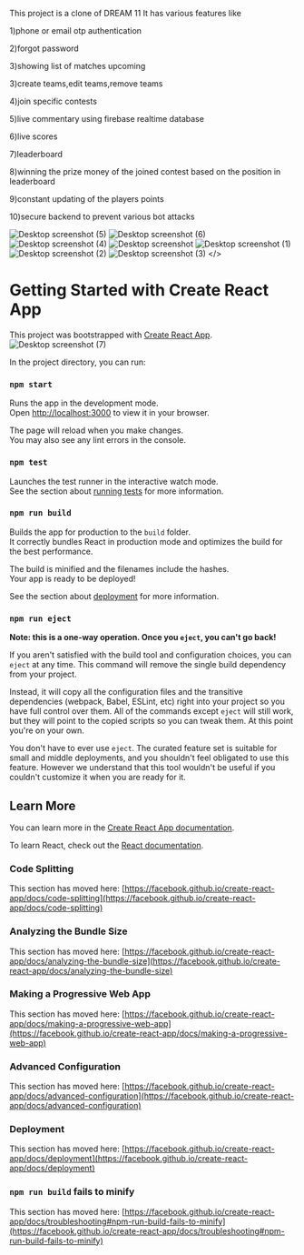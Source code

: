 This project is a clone of DREAM 11 It has various features like
<p>1)phone or email otp authentication</p>
<p>2)forgot password</p>
<p>3)showing list of matches upcoming</p>
<p>3)create teams,edit teams,remove teams</p>
<p>4)join specific contests</p>
<p>5)live commentary using firebase realtime database</p>
<p>6)live scores</p>
<p>7)leaderboard</p>
<p>8)winning the prize money of the joined contest based on the position in leaderboard</p>
<p>9)constant updating of the players points</p>
<p>10)secure backend to prevent various bot attacks</p>

![Desktop screenshot (5)](https://github.com/rajeshmn47/dream-11-app/assets/24763499/e9a8d420-1e4c-4812-b35e-b210f2880994)
![Desktop screenshot (6)](https://github.com/rajeshmn47/dream-11-app/assets/24763499/7ce35a7b-1223-4caa-ab9d-245d4582b2a5)
![Desktop screenshot (4)](https://github.com/rajeshmn47/dream-11-app/assets/24763499/83e8cce9-15d1-4690-aa83-dab35686888f)
![Desktop screenshot](https://github.com/rajeshmn47/dream-11-app/assets/24763499/1c2a2ccd-0cf4-4e29-9613-236990d14ddc)
![Desktop screenshot (1)](https://github.com/rajeshmn47/dream-11-app/assets/24763499/75e9c36b-2f5e-4a7e-a5bf-5bf96c6fa9ab)
![Desktop screenshot (2)](https://github.com/rajeshmn47/dream-11-app/assets/24763499/c9c4245e-18b4-427f-bab4-b443971eb7b0)
![Desktop screenshot (3)](https://github.com/rajeshmn47/dream-11-app/assets/24763499/f49c5a07-41b8-486e-bd78-4daefccf2850)
</>

# Getting Started with Create React App

This project was bootstrapped with [Create React App](https://github.com/facebook/create-react-app).
![Desktop screenshot (7)](https://github.com/rajeshmn47/dream-11-app/assets/24763499/d03fde0b-c16f-4687-966a-51f758b66d72)

In the project directory, you can run:

### `npm start`

Runs the app in the development mode.\
Open [http://localhost:3000](http://localhost:3000) to view it in your browser.

The page will reload when you make changes.\
You may also see any lint errors in the console.

### `npm test`

Launches the test runner in the interactive watch mode.\
See the section about [running tests](https://facebook.github.io/create-react-app/docs/running-tests) for more information.

### `npm run build`

Builds the app for production to the `build` folder.\
It correctly bundles React in production mode and optimizes the build for the best performance.

The build is minified and the filenames include the hashes.\
Your app is ready to be deployed!

See the section about [deployment](https://facebook.github.io/create-react-app/docs/deployment) for more information.

### `npm run eject`

**Note: this is a one-way operation. Once you `eject`, you can't go back!**

If you aren't satisfied with the build tool and configuration choices, you can `eject` at any time. This command will remove the single build dependency from your project.

Instead, it will copy all the configuration files and the transitive dependencies (webpack, Babel, ESLint, etc) right into your project so you have full control over them. All of the commands except `eject` will still work, but they will point to the copied scripts so you can tweak them. At this point you're on your own.

You don't have to ever use `eject`. The curated feature set is suitable for small and middle deployments, and you shouldn't feel obligated to use this feature. However we understand that this tool wouldn't be useful if you couldn't customize it when you are ready for it.

## Learn More

You can learn more in the [Create React App documentation](https://facebook.github.io/create-react-app/docs/getting-started).

To learn React, check out the [React documentation](https://reactjs.org/).

### Code Splitting

This section has moved here: [https://facebook.github.io/create-react-app/docs/code-splitting](https://facebook.github.io/create-react-app/docs/code-splitting)

### Analyzing the Bundle Size

This section has moved here: [https://facebook.github.io/create-react-app/docs/analyzing-the-bundle-size](https://facebook.github.io/create-react-app/docs/analyzing-the-bundle-size)

### Making a Progressive Web App

This section has moved here: [https://facebook.github.io/create-react-app/docs/making-a-progressive-web-app](https://facebook.github.io/create-react-app/docs/making-a-progressive-web-app)

### Advanced Configuration

This section has moved here: [https://facebook.github.io/create-react-app/docs/advanced-configuration](https://facebook.github.io/create-react-app/docs/advanced-configuration)

### Deployment

This section has moved here: [https://facebook.github.io/create-react-app/docs/deployment](https://facebook.github.io/create-react-app/docs/deployment)

### `npm run build` fails to minify

This section has moved here: [https://facebook.github.io/create-react-app/docs/troubleshooting#npm-run-build-fails-to-minify](https://facebook.github.io/create-react-app/docs/troubleshooting#npm-run-build-fails-to-minify)
